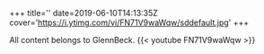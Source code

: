 +++
title=''
date=2019-06-10T14:13:35Z
cover='https://i.ytimg.com/vi/FN71V9waWqw/sddefault.jpg'
+++

All content belongs to GlennBeck.
{{< youtube FN71V9waWqw >}}
